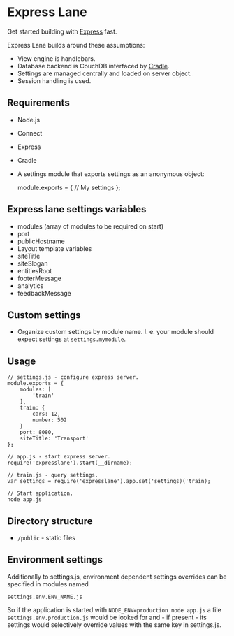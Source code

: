 
# Express Lane

Get started building with [Express](http://expressjs.com/) fast.

Express Lane builds around these assumptions:

- View engine is handlebars.
- Database backend is CouchDB interfaced by [Cradle](https://github.com/cloudhead/cradle).
- Settings are managed centrally and loaded on server object.
- Session handling is used.

## Requirements

- Node.js
- Connect
- Express
- Cradle
- A settings module that exports settings as an anonymous object:

    module.exports = {
        // My settings
    };

## Express lane settings variables

- modules (array of modules to be required on start)
- port
- publicHostname
- Layout template variables
 - siteTitle
 - siteSlogan
 - entitiesRoot
 - footerMessage
 - analytics
 - feedbackMessage

## Custom settings

- Organize custom settings by module name. I. e. your module should expect
  settings at `settings.mymodule`.

## Usage

    // settings.js - configure express server.
    module.exports = {
        modules: [
            'train'
        ],
        train: {
            cars: 12,
            number: 502
        }
        port: 8080,
        siteTitle: 'Transport'
    };

    // app.js - start express server.
    require('expresslane').start(__dirname);

    // train.js - query settings.
    var settings = require('expresslane').app.set('settings)('train);

    // Start application.
    node app.js

## Directory structure

- `/public` - static files

## Environment settings

Additionally to settings.js, environment dependent settings overrides can be
specified in modules named

    settings.env.ENV_NAME.js

So if the application is started with `NODE_ENV=production node app.js` a file
`settings.env.production.js` would be looked for and - if present - its
settings would selectively override values with the same key in settings.js.
